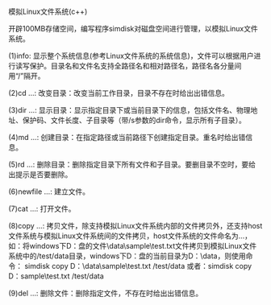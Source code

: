 # 
模拟Linux文件系统(c++)

 开辟100MB存储空间，编写程序simdisk对磁盘空间进行管理，以模拟Linux文件系统。

(1)info:  显示整个系统信息(参考Linux文件系统的系统信息)，文件可以根据用户进行读写保护。目录名和文件名支持全路径名和相对路径名，路径名各分量间用“/”隔开。

(2)cd …:  改变目录：改变当前工作目录，目录不存在时给出出错信息。

(3)dir …:  显示目录：显示指定目录下或当前目录下的信息，包括文件名、物理地址、保护码、文件长度、子目录等（带/s参数的dir命令，显示所有子目录）。

(4)md …:  创建目录：在指定路径或当前路径下创建指定目录。重名时给出错信息。

(5)rd …:  删除目录：删除指定目录下所有文件和子目录。要删目录不空时，要给出提示是否要删除。

(6)newfile …:  建立文件。

(7)cat …:  打开文件。

(8)copy …:  拷贝文件，除支持模拟Linux文件系统内部的文件拷贝外，还支持host文件系统与模拟Linux文件系统间的文件拷贝，host文件系统的文件命名为<host>…，如：将windows下D：盘的文件\data\sample\test.txt文件拷贝到模拟Linux文件系统中的/test/data目录，windows下D：盘的当前目录为D：\data，则使用命令：
simdisk copy <host>D：\data\sample\test.txt /test/data
或者：simdisk copy <host>D：sample\test.txt /test/data

(9)del …:  删除文件：删除指定文件，不存在时给出出错信息。
